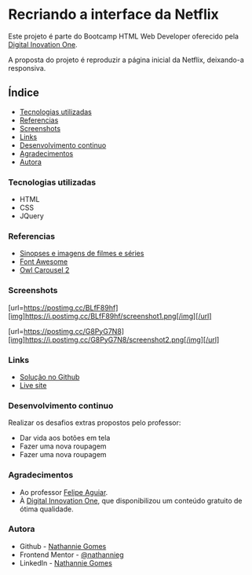 # Recriando a interface da Netflix

Este projeto é parte do Bootcamp HTML Web Developer oferecido pela [Digital Inovation One](https://digitalinnovation.one/).

A proposta do projeto é reproduzir a página inicial da Netflix, deixando-a responsiva.

## Índice

- [Tecnologias utilizadas](#tecnologias)
- [Referencias](#referencias)
- [Screenshots](#screenshot)
- [Links](#links)
- [Desenvolvimento continuo](#desenvolvimento)
- [Agradecimentos](#agradecimentos)
- [Autora](#autora)

### Tecnologias utilizadas

- HTML
- CSS
- JQuery

### Referencias

- [Sinopses e imagens de filmes e séries](https://themoviedb.org)
- [Font Awesome](https://fontawesome.com)
- [Owl Carousel 2](https://owlcarousel2.github.io/OwlCarousel2/)

### Screenshots

[url=https://postimg.cc/BLfF89hf][img]https://i.postimg.cc/BLfF89hf/screenshot1.png[/img][/url]

[url=https://postimg.cc/G8PyG7N8][img]https://i.postimg.cc/G8PyG7N8/screenshot2.png[/img][/url]

### Links

- [Solução no Github](https://github.com/nathannieg/recriando-home-netflix)
- [Live site](https://nathannieg.github.io/recriando-home-netflix/)

### Desenvolvimento continuo

Realizar os desafios extras propostos pelo professor:

- Dar vida aos botões em tela
- Fazer uma nova roupagem
- Fazer uma nova roupagem

### Agradecimentos

- Ao professor [Felipe Aguiar](https://github.com/felipeAguiarCode).
- À [Digital Innovation One](https://digitalinnovation.one/), que disponibilizou um conteúdo gratuito de ótima qualidade.

### Autora

- Github - [Nathannie Gomes](https://github.com/nathannieg)
- Frontend Mentor - [@nathannieg](https://www.frontendmentor.io/profile/nathannieg)
- LinkedIn - [Nathannie Gomes](https://www.linkedin.com/in/nathanniegomes/)

